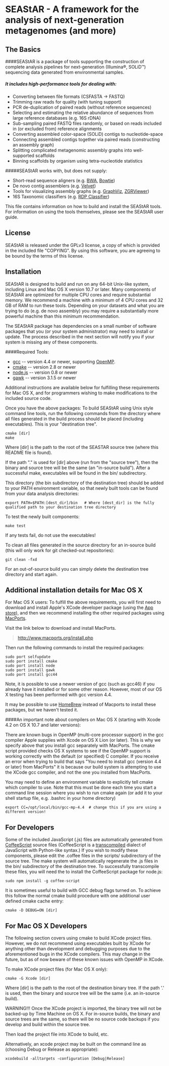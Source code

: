 <link href="style.css" media="screen" rel="stylesheet" type="text/css" />

SEAStAR - A framework for the analysis of next-generation metagenomes (and more)
==============================

The Basics
------------------------------

####SEAStAR is a package of tools supporting the construction of complete analysis pipelines for next-generation (Illumina&reg;, SOLiD&trade;) sequencing data generated from environmental samples.  
##### It includes high-performance tools for dealing with:

* Converting between file formats (CSFASTA -> FASTQ)
* Trimming raw reads for quality (with tuning support)
* PCR de-duplication of paired reads (without reference sequences)
* Selecting and estimating the relative abundance of sequences from large reference databases (e.g. 16S rDNA)
* Sub-sampling paired FASTQ files randomly, or based on reads included in (or excluded from) reference alignments
* Converting assembled color-space (SOLiD) contigs to nucleotide-space
* Connecting assembled contigs together via paired reads (constructing an assembly graph)
* Splitting complicated metagenomic assembly graphs into well-supported scaffolds
* Binning scaffolds by organism using tetra-nucleotide statistics

#####SEAStAR works with, but does not supply:

* Short-read sequence aligners (e.g. [BWA](http://bio-bwa.sourceforge.net), [Bowtie](http://bowtie-bio.sourceforge.net/index.shtml))
* De novo contig assemblers (e.g. [Velvet](http://www.ebi.ac.uk/~zerbino/velvet/))
* Tools for visualizing assembly graphs (e.g. [GraphViz](http://www.graphviz.org/), [ZGRViewer](http://zvtm.sourceforge.net/zgrviewer.html))
* 16S Taxonomic classifiers (e.g. [RDP Classifier](http://sourceforge.net/projects/rdp-classifier/)) 

This file contains information on how to build and install the SEAStAR tools. For information on using the tools themselves, please see the SEAStAR user guide.

License
------------------------------
SEAStAR is released under the GPLv3 license, a copy of which is provided in the included file "COPYING". By using this software, you are agreeing to be bound by the terms of this license.

Installation
------------------------------

SEAStAR is designed to build and run on any 64-bit Unix-like system, including Linux and Mac OS X version 10.7 or later. Many components of SEAStAR are optimized for multiple CPU cores and require substantial memory. We recommend a machine with a minimum of 4 CPU cores and 32 GB of RAM to run these tools.  Depending on your datasets and what you are trying to do (e.g. de novo assembly) you may require a substantially more powerful machine than this minimum recommendation. 

The SEAStAR package has dependencies on a small number of software packages that you (or your system administrator) may need to install or update. The process described in the next section will notify you if your system is missing any of these components.

####Required Tools:
 
* [gcc](http://gcc.gnu.org) -- version 4.4 or newer, supporting [OpenMP](http://openmp.org). 
* [cmake](http://www.cmake.org) -- version 2.8 or newer
* [node.js](http://nodejs.org) -- version 0.8 or newer
* [gawk](http://www.gnu.org/software/gawk/) -- version 3.1.5 or newer

Additional instructions are available below for fulfilling these requirements for Mac OS X, and for programmers wishing to make modifications to the included source code.

Once you have the above packages: To build SEAStAR using Unix style command line tools, run the following commands from the directory where all files generated in the build process should be placed (including executables). This is your "destination tree". 

    cmake [dir] 
    make

Where [dir] is the path to the root of the SEASTAR source tree (where this README file is found). 

If the path "." is used for [dir] above (run from the "source tree"), then the binary and source tree will be the same (an "in-source build"). After a successful make, executables will be found in the bin/ subdirectory. 

This directory (the bin subdirectory of the destination tree) should be added to your PATH environment variable, so that newly built tools can be found from your data analysis directories:

    export PATH=$PATH:[dest_dir]/bin   # Where [dest_dir] is the fully qualified path to your destination tree directory 

To test the newly built components:

    make test

If any tests fail, do not use the executables!

To clean all files generated in the source directory for an in-source build (this will only work for git checked-out repositories):

    git clean -fxd

For an out-of-source build you can simply delete the destination tree directory and start again.

Additional installation details for Mac OS X
------------------------------

For Mac OS X users: To fulfill the above requirements, you will first need to download and install Apple's XCode developer package (using the [App store](https://developer.apple.com/xcode/index.php)), and then we recommend installing the other required packages using [MacPorts](http://www.macports.org/).

Visit the link below to download and install MacPorts.
> http://www.macports.org/install.php

Then run the following commands to install the required packages:

    sudo port selfupdate
    sudo port install cmake
    sudo port install node
    sudo port install gawk
    sudo port install gcc44

Note, it is possible to use a newer version of gcc (such as gcc46) if you already have it installed or for some other reason. However, most of our OS X testing has been performed with gcc version 4.4.

It may be possible to use [HomeBrew](http://mxcl.github.com/homebrew/) instead of Macports to install these packages, but we haven't tested it.

####An important note about compilers on Mac OS X (starting with Xcode 4.2 on OS X 10.7 and later versions):

There are known bugs in OpenMP (multi-core processor support) in the gcc compiler Apple supplies with Xcode on OS X Lion (or later).  This is why we specify above that you install gcc separately with MacPorts. The cmake script provided checks OS X systems to see if the OpenMP support is working correctly with the default (or specified) C compiler. If you receive an error when trying to build that says "You need to install gcc (version 4.4 or later) from MacPorts" it is because our build system is attempting to use the XCode gcc compiler, and not the one you installed from MacPorts.

You may need to define an environment variable to explicitly tell cmake which compiler to use.  Note that this must be done each time you start a command line session where you wish to run cmake again (or add it to your shell startup file, e.g. .bashrc in your home directory)
 
    export CC=/opt/local/bin/gcc-mp-4.4  # change this if you are using a different version!

For Developers
------------------------------

Some of the included JavaScript (.js) files are automatically generated from [CoffeeScript](http://coffeescript.org) source files (CoffeeScript is a [transcompiled](http://en.wikipedia.org/wiki/Source-to-source_compiler) dialect of JavaScript with Python-like syntax.) If you wish to modify these components, please edit the .coffee files in the scripts/ subdirectory of the source tree. The make system will automatically regenerate the .js files in the bin/ subdirectory of the destination tree. To successfully transcompile these files, you will need the to install the CoffeeScript package for node.js:

    sudo npm install -g coffee-script

It is sometimes useful to build with GCC debug flags turned on.  To achieve this follow the normal cmake build procedure with one additional user defined cmake cache entry:

    cmake -D DEBUG=ON [dir]

For Mac OS X Developers
------------------------------

The following section covers using cmake to build XCode project files. However, we do not recommend using executables built by XCode for anything other than development and debugging purposes due to the aforementioned bugs in the XCode compilers. This may change in the future, but as of now beware of these known issues with OpenMP in XCode.

To make XCode project files (for Mac OS X only):

    cmake -G Xcode [dir] 

Where [dir] is the path to the root of the destination binary tree.  If the path '.' is used, then the binary and source tree will be the same (i.e. an in-source build).

WARNING!!! Once the XCode project is imported, the binary tree will not be backed-up by Time Machine on OS X.  For in-source builds, the binary and source trees are the same, so there will be no source code backups if you develop and build within the source tree.

Then load the project file into XCode to build, etc.

Alternatively, an xcode project may be built on the command line as (choosing Debug or Release as appropriate):

    xcodebuild -alltargets -configuration [Debug|Release] 


